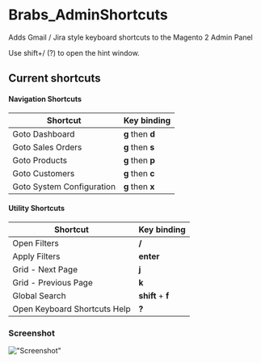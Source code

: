 # Brabs_AdminShortcuts

Adds Gmail / Jira style keyboard shortcuts to the Magento 2 Admin Panel

Use shift+/ (?) to open the hint window.

## Current shortcuts

#### Navigation Shortcuts
| Shortcut | Key binding |
| -------- | ----------- |
| Goto Dashboard | **g** then **d** |
| Goto Sales Orders | **g** then **s** |
| Goto Products | **g** then **p** |
| Goto Customers | **g** then **c** |
| Goto System Configuration | **g** then **x** |



#### Utility Shortcuts
| Shortcut | Key binding |
| -------- | ----------- |
| Open Filters | **/** |
| Apply Filters | **enter** |
| Grid - Next Page | **j** |
| Grid - Previous Page | **k** |
| Global Search | **shift** + **f**|
| Open Keyboard Shortcuts Help | **?** |

### Screenshot

!["Screenshot"](http://i.imgur.com/Vx8WKXD.png)
